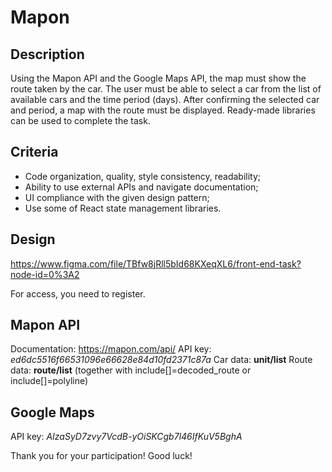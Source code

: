 # Mapon

## Description

Using the Mapon API and the Google Maps API, the map must show the route taken by the car.
The user must be able to select a car from the list of available cars and the time period (days).
After confirming the selected car and period, a map with the route must be displayed.
Ready-made libraries can be used to complete the task.

## Criteria

- Code organization, quality, style consistency, readability;
- Ability to use external APIs and navigate documentation;
- UI compliance with the given design pattern;
- Use some of React state management libraries.

## Design

https://www.figma.com/file/TBfw8jRll5bId68KXeqXL6/front-end-task?node-id=0%3A2

For access, you need to register.

## Mapon API

Documentation: https://mapon.com/api/
API key: _ed6dc5516f66531096e66628e84d10fd2371c87a_
Car data: **unit/list**
Route data: **route/list** (together with include[]=decoded_route or include[]=polyline)

## Google Maps

API key: _AIzaSyD7zvy7VcdB-yOiSKCgb7l46IfKuV5BghA_

Thank you for your participation! Good luck!
